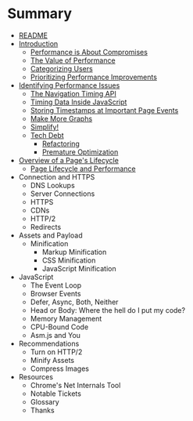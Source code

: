 # Summary

* [README](README.md)
* [Introduction](01-introduction/introduction.md)
   * [Performance is About Compromises](01-introduction/performance_is_about_compromises.md)
   * [The Value of Performance](01-introduction/the_value_of_performance.md)
   * [Categorizing Users](01-introduction/categorizing_users.md)
   * [Prioritizing Performance Improvements](01-introduction/prioritizing_performance_improvements.md)
* [Identifying Performance Issues](02-identifying-performance-issues/identifyingperformance_issues_md.md)
   * [The Navigation Timing API](02-identifying-performance-issues/the_navigation_timing_api.md)
   * [Timing Data Inside JavaScript](02-identifying-performance-issues/timing_data_inside_javascript.md)
   * [Storing Timestamps at Important Page Events](02-identifying-performance-issues/storing_timestamps_at_important_page_events.md)
   * [Make More Graphs](02-identifying-performance-issues/make_more_graphs.md)
   * [Simplify!](02-identifying-performance-issues/simplify.md)
   * [Tech Debt](02-identifying-performance-issues/tech_debt.md)
       * [Refactoring](02-identifying-performance-issues/refactoring.md)
       * [Premature Optimization](02-identifying-performance-issues/premature_optimization.md)
* [Overview of a Page's Lifecycle](03-overview_of_a_pages_lifecycle/overview_of_a_pages_lifecycle.md)
   * [Page Lifecycle and Performance](03-overview_of_a_pages_lifecycle/page_lifecycle_and_performance.md)
* Connection and HTTPS
   * DNS Lookups
   * Server Connections
   * HTTPS
   * CDNs
   * HTTP/2
   * Redirects
* Assets and Payload
   * Minification
       * Markup Minification
       * CSS Minification
       * JavaScript Minification
* JavaScript
   * The Event Loop
   * Browser Events
   * Defer, Async, Both, Neither
   * Head or Body: Where the hell do I put my code?
   * Memory Management
   * CPU-Bound Code
   * Asm.js and You
* Recommendations
   * Turn on HTTP/2
   * Minify Assets
   * Compress Images
* Resources
   * Chrome's Net Internals Tool
   * Notable Tickets
   * Glossary
   * Thanks

